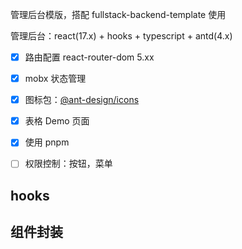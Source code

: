 
管理后台模版，搭配 fullstack-backend-template 使用

管理后台：react(17.x) + hooks + typescript + antd(4.x)

- [x] 路由配置 react-router-dom 5.xx
- [x] mobx 状态管理
- [x] 图标包：[@ant-design/icons](https://ant.design/components/icon-cn/)
- [x] 表格 Demo 页面
- [x] 使用 pnpm
- [ ] 权限控制：按钮，菜单


## hooks


## 组件封装

